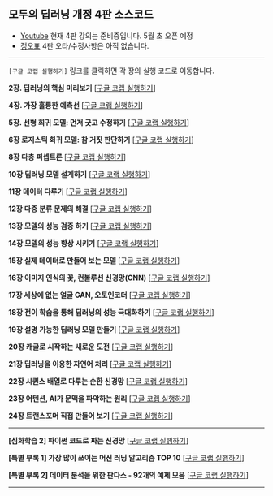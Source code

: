 ## 모두의 딥러닝 개정 4판 소스코드

+  [Youtube](https://www.youtube.com/@taehojo) 현재 4판 강의는 준비중입니다. 5월 초 오픈 예정
+  [정오표]() 4판 오타/수정사항은 아직 없습니다.

------

`[구글 코랩 실행하기]` 링크를 클릭하면 각 장의 실행 코드로 이동합니다. 

**2장. 딥러닝의 핵심 미리보기** [[구글 코랩 실행하기](https://colab.research.google.com/github/taehojo/deeplearning_4th/blob/master/colab/ch02-colab.ipynb)] 

**4장. 가장 훌륭한 예측선** [[구글 코랩 실행하기](https://colab.research.google.com/github/taehojo/deeplearning_4th/blob/master/colab/ch04-colab.ipynb)] 

**5장. 선형 회귀 모델: 먼저 긋고 수정하기** [[구글 코랩 실행하기](https://colab.research.google.com/github/taehojo/deeplearning_4th/blob/master/colab/ch05-colab.ipynb)] 

**6장 로지스틱 회귀 모델: 참 거짓 판단하기** [[구글 코랩 실행하기](https://colab.research.google.com/github/taehojo/deeplearning_4th/blob/master/colab/ch06-colab.ipynb)] 

**8장 다층 퍼셉트론** [[구글 코랩 실행하기](https://colab.research.google.com/github/taehojo/deeplearning_4th/blob/master/colab/ch08-colab.ipynb)] 

**10장 딥러닝 모델 설계하기** [[구글 코랩 실행하기](https://colab.research.google.com/github/taehojo/deeplearning_4th/blob/master/colab/ch10-colab.ipynb)]

**11장 데이터 다루기** [[구글 코랩 실행하기](https://colab.research.google.com/github/taehojo/deeplearning_4th/blob/master/colab/ch11-colab.ipynb)] 

**12장 다중 분류 문제의 해결** [[구글 코랩 실행하기](https://colab.research.google.com/github/taehojo/deeplearning_4th/blob/master/colab/ch12-colab.ipynb)]

**13장 모델의 성능 검증 하기** [[구글 코랩 실행하기](https://colab.research.google.com/github/taehojo/deeplearning_4th/blob/master/colab/ch13-colab.ipynb)] 

**14장 모델의 성능 향상 시키기** [[구글 코랩 실행하기](https://colab.research.google.com/github/taehojo/deeplearning_4th/blob/master/colab/ch14-colab.ipynb)] 

**15장 실제 데이터로 만들어 보는 모델** [[구글 코랩 실행하기](https://colab.research.google.com/github/taehojo/deeplearning_4th/blob/master/colab/ch15-colab.ipynb)]

**16장 이미지 인식의 꽃, 컨볼루션 신경망(CNN)** [[구글 코랩 실행하기](https://colab.research.google.com/github/taehojo/deeplearning_4th/blob/master/colab/ch16-colab.ipynb)] 

**17장 세상에 없는 얼굴 GAN, 오토인코더** [[구글 코랩 실행하기](https://colab.research.google.com/github/taehojo/deeplearning_4th/blob/master/colab/ch17-colab.ipynb)]

**18장 전이 학습을 통해 딥러닝의 성능 극대화하기** [[구글 코랩 실행하기](https://colab.research.google.com/github/taehojo/deeplearning_4th/blob/master/colab/ch18-colab.ipynb)] 

**19장 설명 가능한 딥러닝 모델 만들기** [[구글 코랩 실행하기](https://colab.research.google.com/github/taehojo/deeplearning_4th/blob/master/colab/ch19-colab.ipynb)] 

**20장 캐글로 시작하는 새로운 도전** [[구글 코랩 실행하기](https://colab.research.google.com/github/taehojo/deeplearning_4th/blob/master/colab/ch20-colab.ipynb)] 

**21장 딥러닝을 이용한 자연어 처리** [[구글 코랩 실행하기](https://colab.research.google.com/github/taehojo/deeplearning_4th/blob/master/colab/ch21-colab.ipynb)] 

**22장 시퀀스 배열로 다루는 순환 신경망** [[구글 코랩 실행하기](https://colab.research.google.com/github/taehojo/deeplearning_4th/blob/master/colab/ch22-colab.ipynb)]

**23장 어텐션, AI가 문맥을 파악하는 원리** [[구글 코랩 실행하기](https://colab.research.google.com/github/taehojo/deeplearning_4th/blob/master/colab/ch23-colab.ipynb)] 

**24장 트랜스포머 직접 만들어 보기** [[구글 코랩 실행하기](https://colab.research.google.com/github/taehojo/deeplearning_4th/blob/master/colab/ch24-colab.ipynb)]

------

**[심화학습 2] 파이썬 코드로 짜는 신경망** [[구글 코랩 실행하기](https://colab.research.google.com/github/taehojo/deeplearning_4th/blob/master/colab/in-depth-colab.ipynb)]

**[특별 부록 1] 가장 많이 쓰이는 머신 러닝 알고리즘 TOP 10** [[구글 코랩 실행하기](https://colab.research.google.com/github/taehojo/deeplearning_4th/blob/master/colab/supplementary1_MLTop10-colab.ipynb)]

**[특별 부록 2] 데이터 분석을 위한 판다스 - 92개의 예제 모음** [[구글 코랩 실행하기](https://colab.research.google.com/github/taehojo/deeplearning_4th/blob/master/colab/supplementary2_pands92-colab.ipynb)] 

------

